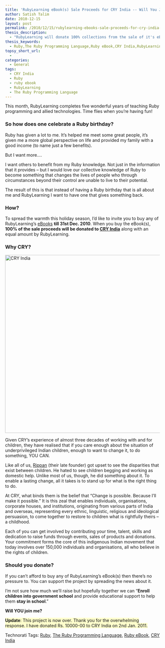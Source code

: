 ```yaml
---
title: 'RubyLearning eBook(s) Sale Proceeds for CRY India -- Will You Join Me?'
author: Satish Talim
date: 2010-12-15
layout: post
permalink: /2010/12/15/rubylearning-ebooks-sale-proceeds-for-cry-india-will-you-join-me/
thesis_description:
  - "RubyLearning will donate 100% collections from the sale of it's eBook(s) to CRY India along with an equal contribution from RubyLearning."
thesis_keywords:
  - Ruby,The Ruby Programming Language,Ruby eBook,CRY India,RubyLearning
topsy_short_url:
  - 
categories:
  - General
tags:
  - CRY India
  - Ruby
  - ruby ebook
  - RubyLearning
  - The Ruby Programming Language
---
```

<div>
  <p class="alert">
    This month, RubyLearning completes five wonderful years of teaching Ruby programming and allied technologies. Time flies when you&#8217;re having fun!
  </p>
  
  <h3>
    So how does one celebrate a Ruby birthday?
  </h3>
  
  <p>
    Ruby has given a lot to me. It&#8217;s helped me meet some great people, it&#8217;s given me a more global perspective on life and provided my family with a good income (to name just a few benefits).
  </p>
  
  <p>
    But I want more….
  </p>
  
  <p>
    I want others to benefit from my Ruby knowledge. Not just in the information that it provides &#8211; but I would love our collective knowledge of Ruby to become something that changes the lives of people who through circumstances beyond their control are unable to live to their potential.
  </p>
  
  <p>
    The result of this is that instead of having a Ruby birthday that is all about me and RubyLearning I want to have one that gives something back.
  </p>
  
  <h3>
    How?
  </h3>
  
  <p class="note">
    To spread the warmth this holiday season, I&#8217;d like to invite you to buy any of RubyLearning&#8217;s <a href="http://rubylearning.com/blog/ebooks/">eBooks</a> <b>till 31st Dec. 2010</b>. When you buy the eBook(s), <b>100% of the sale proceeds will be donated to <a href="http://www.cry.org/apps/donation.aspx">CRY India</a></b> along with an equal amount by RubyLearning.
  </p>
  
  <h3>
    Why CRY?
  </h3>
  
  <p>
    <img class="aligncenter" src='http://www.cry.org/resources/images/banner1.gif' style="border: 0px none ;" width="578" alt="CRY India" />
  </p>
  
  <p>
    Given CRY&#8217;s experience of almost three decades of working with and for children, they have realised that if you care enough about the situation of underprivileged Indian children, enough to want to change it, to do something, YOU CAN.
  </p>
  
  <p>
    Like all of us, <a href="http://www.cry.org/whoweare/originfounder.html">Rippan</a> (their late founder) got upset to see the disparities that exist between children. He hated to see children begging and working as domestic help. Unlike most of us, though, he did something about it. To enable a lasting change, all it takes is to stand up for what is the right thing to do.
  </p>
  
  <p>
    At CRY, what binds them is the belief that &#8220;Change is possible. Because I&#8217;ll make it possible.&#8221; It is this zeal that enables individuals, organisations, corporate houses, and institutions, originating from various parts of India and overseas, representing every ethnic, linguistic, religious and ideological persuasion, to come together to restore to children what is rightfully theirs &#8211; a childhood.
  </p>
  
  <p>
    Each of you can get involved by contributing your time, talent, skills and dedication to raise funds through events, sales of products and donations. Your commitment forms the core of this indigenous Indian movement that today involves over 150,000 individuals and organisations, all who believe in the rights of children.
  </p>
  
  <h3>
    Should you donate?
  </h3>
  
  <p>
    If you can&#8217;t afford to buy any of RubyLearning&#8217;s eBook(s) then there&#8217;s no pressure to. You can support the project by spreading the news about it.
  </p>
  
  <p>
    I&#8217;m not sure how much we&#8217;ll raise but hopefully together we can &#8220;<b>Enroll children into government school</b> and provide educational support to help them <b>stay in school</b>.&#8221;
  </p>
  
  <p>
    <b>Will YOU join me?</b>
  </p>
  
  <p>
    <span style="background-color: #FFFFCC;"><b>Update</b>: This project is now over. Thank you for the overwhelming response. I have donated Rs. 10000-00 to CRY India on 2nd Jan. 2011.</span>
  </p>
</div>

Technorati Tags: <a href="http://technorati.com/tag/Ruby" rel="tag">Ruby</a>, <a href="http://technorati.com/tag/The+Ruby+Programming+Language" rel="tag">The Ruby Programming Language</a>, <a href="http://technorati.com/tag/Ruby+eBook" rel="tag">Ruby eBook</a>, <a href="http://technorati.com/tag/CRY+India" rel="tag">CRY India</a>
